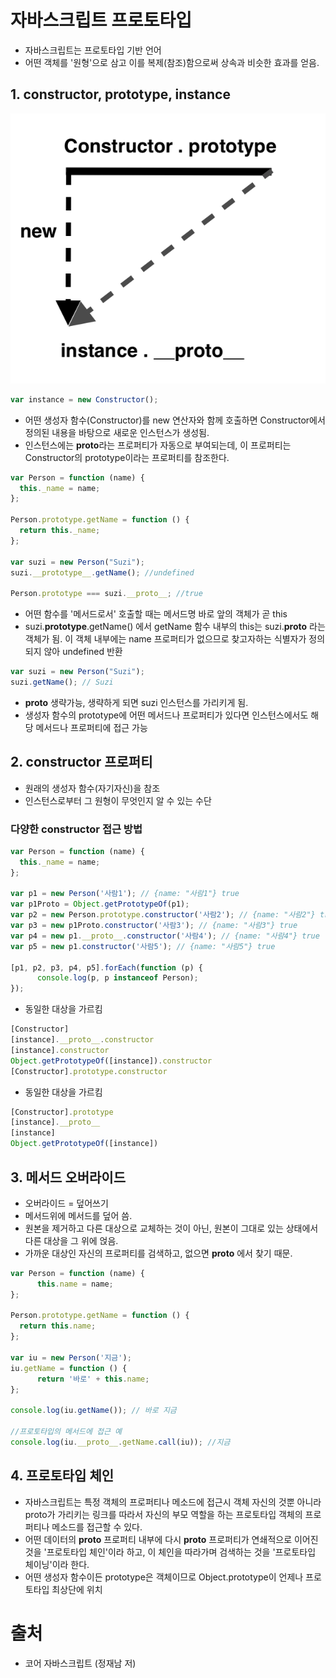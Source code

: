 # 자바스크립트 프로토타입

- 자바스크립트는 프로토타입 기반 언어
- 어떤 객체를 '원형'으로 삼고 이를 복제(참조)함으로써 상속과 비슷한 효과를 얻음.

## 1. constructor, prototype, instance

![prototype](./images/javascript_prototype.png)

```jsx
var instance = new Constructor();
```

- 어떤 생성자 함수(Constructor)를 new 연산자와 함께 호출하면 Constructor에서 정의된 내용을 바탕으로 새로운 인스턴스가 생성됨.
- 인스턴스에는 **proto**라는 프로퍼티가 자동으로 부여되는데, 이 프로퍼티는 Constructor의 prototype이라는 프로퍼티를 참조한다.

```jsx
var Person = function (name) {
  this._name = name;
};

Person.prototype.getName = function () {
  return this._name;
};

var suzi = new Person("Suzi");
suzi.__prototype__.getName(); //undefined

Person.prototype === suzi.__proto__; //true
```

- 어떤 함수를 '메서드로서' 호출할 때는 메서드명 바로 앞의 객체가 곧 this
- suzi.**prototype**.getName() 에서 getName 함수 내부의 this는 suzi.**proto** 라는 객체가 됨. 이 객체 내부에는 name 프로퍼티가 없으므로 찾고자하는 식별자가 정의되지 않아 undefined 반환

```jsx
var suzi = new Person("Suzi");
suzi.getName(); // Suzi
```

- **proto** 생략가능, 생략하게 되면 suzi 인스턴스를 가리키게 됨.
- 생성자 함수의 prototype에 어떤 메서드나 프로퍼티가 있다면 인스턴스에서도 해당 메서드나 프로퍼티에 접근 가능

## 2. constructor 프로퍼티
- 원래의 생성자 함수(자기자신)을 참조
- 인스턴스로부터 그 원형이 무엇인지 알 수 있는 수단

### 다양한 constructor 접근 방법
```jsx
var Person = function (name) {
  this._name = name;
};

var p1 = new Person('사람1'); // {name: "사람1"} true
var p1Proto = Object.getPrototypeOf(p1);
var p2 = new Person.prototype.constructor('사람2'); // {name: "사람2"} true
var p3 = new p1Proto.constructor('사람3'); // {name: "사람3"} true
var p4 = new p1.__proto__.constructor('사람4'); // {name: "사람4"} true
var p5 = new p1.constructor('사람5'); // {name: "사람5"} true

[p1, p2, p3, p4, p5].forEach(function (p) {
      console.log(p, p instanceof Person);
});
```

- 동일한 대상을 가르킴
```jsx
[Constructor]
[instance].__proto__.constructor
[instance].constructor
Object.getPrototypeOf([instance]).constructor
[Constructor].prototype.constructor
```

- 동일한 대상을 가르킴
```jsx
[Constructor].prototype
[instance].__proto__
[instance]
Object.getPrototypeOf([instance])
```

## 3. 메서드 오버라이드
- 오버라이드 = 덮어쓰기
- 메서드위에 메서드를 덮어 씀.
- 원본을 제거하고 다른 대상으로 교체하는 것이 아닌, 원본이 그대로 있는 상태에서 다른 대상을 그 위에 얹음.
- 가까운 대상인 자신의 프로퍼티를 검색하고, 없으면 __proto__ 에서 찾기 때문.
```jsx
var Person = function (name) {
      this.name = name;
};

Person.prototype.getName = function () {
  return this.name;    
};

var iu = new Person('지금');
iu.getName = function () {
      return '바로' + this.name;
};

console.log(iu.getName()); // 바로 지금

//프로토타입의 메서드에 접근 예
console.log(iu.__proto__.getName.call(iu)); //지금
```

## 4. 프로토타입 체인
- 자바스크립트는 특정 객체의 프로퍼티나 메소드에 접근시 객체 자신의 것뿐 아니라 proto가 가리키는 링크를 따라서 자신의 부모 역할을 하는 프로토타입 객체의 프로퍼티나 메소드를 접근할 수 있다.
- 어떤 데이터의 __proto__ 프로퍼티 내부에 다시 __proto__ 프로퍼티가 연쇄적으로 이어진 것을 '프로토타입 체인'이라 하고, 이 체인을 따라가며 검색하는 것을 '프로토타입 체이닝'이라 한다.
- 어떤 생성자 함수이든 prototype은 객체이므로 Object.prototype이 언제나 프로토타입 최상단에 위치

# 출처

- 코어 자바스크립트 (정재남 저)
